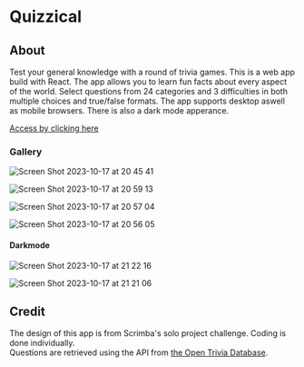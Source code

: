 # Quizzical
## About
Test your general knowledge with a round of trivia games. This is a web app build with React. The app allows you to learn fun facts about every aspect of the world. Select questions from 24 categories and 3 difficulties in both multiple choices and true/false formats. The app supports desktop aswell as mobile browsers. There is also a dark mode apperance.

[Access by clicking here](https://candid-taffy-9395de.netlify.app/)
### Gallery
![Screen Shot 2023-10-17 at 20 45 41](https://github.com/1214443427/quizzical-react-project/assets/36424586/f7789672-43b5-40aa-8f8f-0f0b98fa595f)

![Screen Shot 2023-10-17 at 20 59 13](https://github.com/1214443427/quizzical-react-project/assets/36424586/9dcbbade-ad76-4f37-86a4-d56e06dfbcd3)

![Screen Shot 2023-10-17 at 20 57 04](https://github.com/1214443427/quizzical-react-project/assets/36424586/ce1e9573-c67c-41fe-bfad-402480497592)

![Screen Shot 2023-10-17 at 20 56 05](https://github.com/1214443427/quizzical-react-project/assets/36424586/f72e5178-c3c7-47c5-8932-58a56aed7812)
#### Darkmode
![Screen Shot 2023-10-17 at 21 22 16](https://github.com/1214443427/quizzical-react-project/assets/36424586/e3aefbca-0276-4288-9749-81a2d28b7cbb)

![Screen Shot 2023-10-17 at 21 21 06](https://github.com/1214443427/quizzical-react-project/assets/36424586/470d5b14-32c9-48fd-a825-2ff6602e27e8)

## Credit
The design of this app is from Scrimba's solo project challenge. Coding is done individually.  
Questions are retrieved using the API from [the Open Trivia Database](https://opentdb.com/api_config.php).
